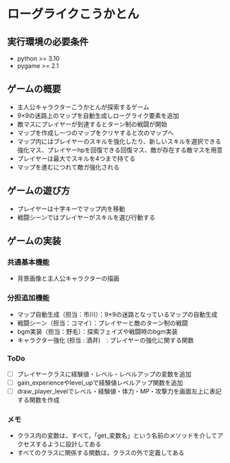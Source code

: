 # ローグライクこうかとん

## 実行環境の必要条件
* python >= 3.10
* pygame >= 2.1

## ゲームの概要
* 主人公キャラクターこうかとんが探索するゲーム
* 9×9の迷路上のマップを自動生成しローグライク要素を追加
* 敵マスにプレイヤーが到達するとターン制の戦闘が開始
* マップを作成し一つのマップをクリヤすると次のマップへ
* マップ内にはプレイヤーのスキルを強化したり、新しいスキルを選択できる強化マス、プレイヤーhpを回復できる回復マス、敵が存在する敵マスを用意
* プレイヤーは最大でスキルを4つまで持てる
* マップを進むにつれて敵ガ強化される

## ゲームの遊び方
* プレイヤーは十字キーでマップ内を移動
* 戦闘シーンではプレイヤーがスキルを選び行動する

## ゲームの実装
### 共通基本機能
* 背景画像と主人公キャラクターの描画

### 分担追加機能
* マップ自動生成（担当：市川）：9×9の迷路となっているマップの自動生成
* 戦闘シーン（担当：コマイ）：プレイヤーと敵のターン制の戦闘
* bgm実装（担当：野毛）：探索フェイズや戦闘時のbgm実装
* キャラクター強化 (担当 : 酒井)　: プレイヤーの強化に関する関数
### ToDo
- [ ] プレイヤークラスに経験値・レベル・レベルアップの変数を追加
- [ ] gain_experienceやlevel_upで経験値レベルアップ関数を追加
- [ ] draw_player_levelでレベル・経験値・体力・MP・攻撃力を画面左上に表記する関数を作成

### メモ
* クラス内の変数は，すべて，「get_変数名」という名前のメソッドを介してアクセスするように設計してある
* すべてのクラスに関係する関数は，クラスの外で定義してある
